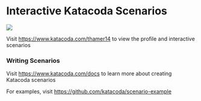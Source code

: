 # Interactive Katacoda Scenarios

[![](http://shields.katacoda.com/katacoda/thamer14/count.svg)](https://www.katacoda.com/thamer14 "Get your profile on Katacoda.com")

Visit https://www.katacoda.com/thamer14 to view the profile and interactive scenarios

### Writing Scenarios
Visit https://www.katacoda.com/docs to learn more about creating Katacoda scenarios

For examples, visit https://github.com/katacoda/scenario-example
